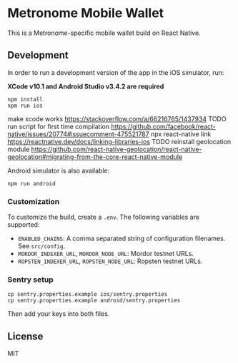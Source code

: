# Metronome Mobile Wallet

This is a Metronome-specific mobile wallet build on React Native.

## Development

In order to run a development version of the app in the iOS simulator, run:

**XCode v10.1 and Android Studio v3.4.2 are required**

```shell
npm install
npm run ios
```

make xcode works https://stackoverflow.com/a/66216765/1437934
TODO  run script for first time compilation
https://github.com/facebook/react-native/issues/20774#issuecomment-475521787
npx react-native link https://reactnative.dev/docs/linking-libraries-ios
TODO reinstall geolocation module https://github.com/react-native-geolocation/react-native-geolocation#migrating-from-the-core-react-native-module

Android simulator is also available:

```shell
npm run android
```

### Customization

To customize the build, create a `.env`. The following variables are supported:

- `ENABLED_CHAINS`: A comma separated string of configuration filenames. See `src/config`.
- `MORDOR_INDEXER_URL`, `MORDOR_NODE_URL`: Mordor testnet URLs.
- `ROPSTEN_INDEXER_URL`, `ROPSTEN_NODE_URL`: Ropsten testnet URLs.

### Sentry setup

```shell
cp sentry.properties.example ios/sentry.properties
cp sentry.properties.example android/sentry.properties
```

Then add your keys into both files.

## License

MIT
